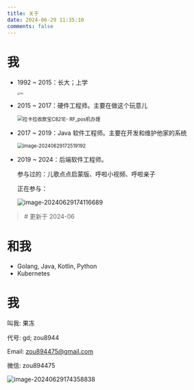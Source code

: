 ```yaml
---
title: 关于
date: 2024-06-29 11:35:10
comments: false
---
```

# 我

- 1992 ~ 2015：长大；上学

  <img src="https://static.zou8944.com/2024-06/ca5484b84e417ebd2db413cb89b57f18.png" alt="img" style="zoom:33%;" />

- 2015 ~ 2017：硬件工程师。主要在做这个玩意儿

  <img src="https://static.zou8944.com/2024-06/af5422ea499b10dfdb8e780958c22223.jpeg" alt="拉卡拉收款宝C821E- RF_pos机办理" style="zoom:80%;" />

- 2017 ~ 2019：Java 软件工程师。主要在开发和维护他家的系统

  <img src="https://static.zou8944.com/2024-06/6ce30270191ce8b34905275e91c7bc51.png" alt="image-20240629172519192" style="zoom:80%;" />

- 2019 ~ 2024：后端软件工程师。

  参与过的：儿歌点点启蒙版、呼啦小视频、呼啦亲子

  正在参与：

  ![image-20240629174116689](https://static.zou8944.com/2024-06/27ec8d747db73b54567058b0a5f69caa.png)

> \# 更新于 2024-06

# 和我
- Golang, Java, Kotlin, Python
- Kubernetes

# 我
叫我: 果冻

代号: gd; zou8944

Email: zou894475@gmail.com

微信: zou894475

![image-20240629174358838](https://static.zou8944.com/2024-06/8e8bbfcc525728ae8c615deb14eb31ab.png)
